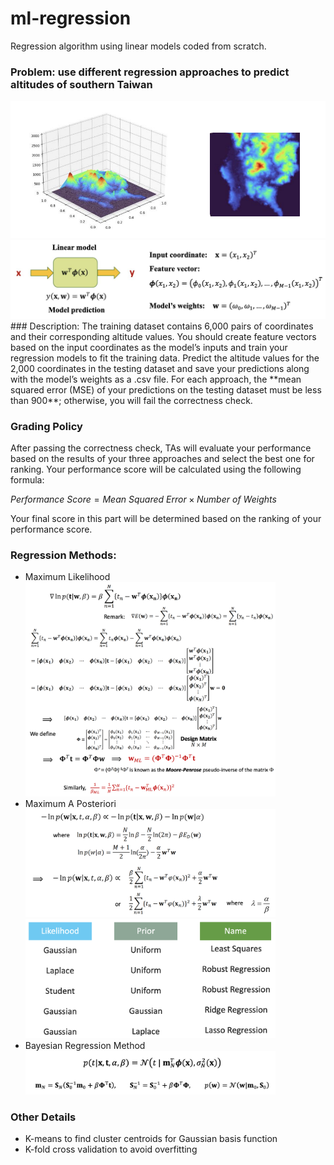 # ml-regression

Regression algorithm using linear models coded from scratch.

### Problem: use different regression approaches to predict altitudes of southern Taiwan

<img src="https://github.com/28604/ml-regression/blob/main/img/altitude.png" width="600" alt="An image of southern taiwan 3D topographic map">
<img src="https://github.com/28604/ml-regression/blob/main/img/regression%20using%20linear%20model.png" width="600" alt="An image of regression model pipeline">
### Description:
The training dataset contains 6,000 pairs of coordinates and their corresponding altitude values. You should create feature vectors based on the input coordinates as the model’s inputs and train your regression models to fit the training data. Predict the altitude values for the 2,000 coordinates in the testing dataset and save your predictions along with the model’s weights as a .csv file.
For each approach, the **mean squared error (MSE) of your predictions on the testing dataset must be less than 900**; otherwise, you will fail the correctness check.

### Grading Policy
After passing the correctness check, TAs will evaluate your performance based on the results of your three approaches and select the best one for ranking. Your performance score will be calculated using the following formula: 

$Performance\ Score = Mean\ Squared\ Error \times Number\ of\ Weights$

Your final score in this part will be determined based on the ranking of your performance score.

### Regression Methods:
* Maximum Likelihood <br/>
  <img src="https://github.com/28604/ml-regression/blob/main/img/maximum%20likelihood.png" width="400" alt="An image of maximum likelihood formula">
* Maximum A Posteriori <br/>
  <img src="https://github.com/28604/ml-regression/blob/main/img/maximum%20a%20posteriori.png" width="400" alt="An image of maximum a posteriori formula"><br/>
  <img src="https://github.com/28604/ml-regression/blob/main/img/maximum%20a%20posteriori%20methods.png" width="400" alt="An image of maximum a posteriori formula">
* Bayesian Regression Method <br/>
  <img src="https://github.com/28604/ml-regression/blob/main/img/bayesian%20regression%20method.png" width="400" alt="An image of bayesian regression formula">

### Other Details
* K-means to find cluster centroids for Gaussian basis function
* K-fold cross validation to avoid overfitting

